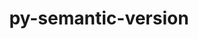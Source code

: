 ---
title: "py-semantic-version"
layout: cache
categories: [package, develop]
meta: {"compilers": ["gcc@11.4.0", "gcc@9.4.0", "none"], "num_specs": 163, "num_specs_by_stack": {"data-vis-sdk": 10, "e4s": 19, "e4s-neoverse-v2": 11, "e4s-neoverse_v1": 4, "e4s-power": 3, "hep": 2, "ml-darwin-aarch64-mps": 28, "ml-linux-aarch64-cpu": 33, "ml-linux-aarch64-cuda": 33, "ml-linux-x86_64-cpu": 30, "ml-linux-x86_64-cuda": 31, "ml-linux-x86_64-rocm": 10, "radiuss": 22, "root": 163}, "oss": ["sequoia", "ubuntu18.04", "ubuntu20.04", "ubuntu22.04", "ubuntu24.04"], "platforms": ["darwin", "linux"], "stacks": ["data-vis-sdk", "e4s", "e4s-neoverse-v2", "e4s-neoverse_v1", "e4s-power", "hep", "ml-darwin-aarch64-mps", "ml-linux-aarch64-cpu", "ml-linux-aarch64-cuda", "ml-linux-x86_64-cpu", "ml-linux-x86_64-cuda", "ml-linux-x86_64-rocm", "radiuss", "root"], "targets": ["aarch64", "neoverse_v1", "neoverse_v2", "ppc64le", "x86_64_v3"], "versions": ["2.10.0"]}
spec_details: [{"compiler": "none", "hash": "2654ian635wcomdhzvgy374rdfwjzdpz", "os": "ubuntu20.04", "platform": "linux", "size": "-", "stacks": ["data-vis-sdk", "root"], "target": "x86_64_v3", "variants": ["build_system=python_pip"], "versions": ["2.10.0"]}, {"compiler": "none", "hash": "27sr5sb3ynyc4mde4ohhlooqdkizicrc", "os": "sequoia", "platform": "darwin", "size": "-", "stacks": ["ml-darwin-aarch64-mps", "root"], "target": "aarch64", "variants": ["build_system=python_pip"], "versions": ["2.10.0"]}, {"compiler": "none", "hash": "2nxicujscbxjigz7blz4rpzytouifggt", "os": "ubuntu18.04", "platform": "linux", "size": "-", "stacks": ["radiuss", "root"], "target": "x86_64_v3", "variants": ["build_system=python_pip"], "versions": ["2.10.0"]}, {"compiler": "none", "hash": "2rp4uok5ik3cmgoryvy6lfugpwrem5kg", "os": "ubuntu24.04", "platform": "linux", "size": "-", "stacks": ["ml-linux-x86_64-cpu", "ml-linux-x86_64-cuda", "root"], "target": "x86_64_v3", "variants": ["build_system=python_pip"], "versions": ["2.10.0"]}, {"compiler": "gcc@9.4.0", "hash": "2s4xmuuhsisb7cbp3ktxxfhplgux7cht", "os": "ubuntu20.04", "platform": "linux", "size": "-", "stacks": ["e4s-power", "root"], "target": "ppc64le", "variants": ["build_system=python_pip"], "versions": ["2.10.0"]}, {"compiler": "none", "hash": "32hnewambrz5ufdskckqzqq4phwnss5v", "os": "ubuntu22.04", "platform": "linux", "size": "-", "stacks": ["e4s", "root"], "target": "x86_64_v3", "variants": ["build_system=python_pip"], "versions": ["2.10.0"]}, {"compiler": "none", "hash": "33tpy3xnfk2ytqw6ifaohlffs7e6gp5o", "os": "ubuntu20.04", "platform": "linux", "size": "-", "stacks": ["data-vis-sdk", "root"], "target": "x86_64_v3", "variants": ["build_system=python_pip"], "versions": ["2.10.0"]}, {"compiler": "none", "hash": "3if766erukehzmq5hps6b6m6rewrdsxu", "os": "ubuntu18.04", "platform": "linux", "size": "-", "stacks": ["radiuss", "root"], "target": "x86_64_v3", "variants": ["build_system=python_pip"], "versions": ["2.10.0"]}, {"compiler": "none", "hash": "3ocvwv7oc7oih4pglqeriep7hyxnerbc", "os": "ubuntu22.04", "platform": "linux", "size": "-", "stacks": ["e4s-neoverse-v2", "root"], "target": "neoverse_v2", "variants": ["build_system=python_pip"], "versions": ["2.10.0"]}, {"compiler": "none", "hash": "3qvrt55uvzsjy5dg7ifd6vebiiarbm5l", "os": "ubuntu24.04", "platform": "linux", "size": "-", "stacks": ["ml-linux-x86_64-cpu", "ml-linux-x86_64-cuda", "root"], "target": "x86_64_v3", "variants": ["build_system=python_pip"], "versions": ["2.10.0"]}, {"compiler": "none", "hash": "3sfspyvkhk2sbznxidrh3ufqyj2nhwkn", "os": "ubuntu22.04", "platform": "linux", "size": "-", "stacks": ["e4s-neoverse-v2", "root"], "target": "neoverse_v2", "variants": ["build_system=python_pip"], "versions": ["2.10.0"]}, {"compiler": "none", "hash": "426p63hwybkbvbdxxf6mxqndwskrrahm", "os": "ubuntu18.04", "platform": "linux", "size": "-", "stacks": ["radiuss", "root"], "target": "x86_64_v3", "variants": ["build_system=python_pip"], "versions": ["2.10.0"]}, {"compiler": "none", "hash": "42af3aokrk34664xdeymqdbnxa76eemm", "os": "ubuntu24.04", "platform": "linux", "size": "-", "stacks": ["ml-linux-x86_64-cpu", "ml-linux-x86_64-cuda", "ml-linux-x86_64-rocm", "root"], "target": "x86_64_v3", "variants": ["build_system=python_pip"], "versions": ["2.10.0"]}, {"compiler": "none", "hash": "4hef2mftp6ro3eddlu7jdhq5cg7sbiy7", "os": "ubuntu18.04", "platform": "linux", "size": "-", "stacks": ["radiuss", "root"], "target": "x86_64_v3", "variants": ["build_system=python_pip"], "versions": ["2.10.0"]}, {"compiler": "none", "hash": "4mhru6fu3gyitgqb6bv2htxljb4jgkuy", "os": "sequoia", "platform": "darwin", "size": "-", "stacks": ["ml-darwin-aarch64-mps", "root"], "target": "aarch64", "variants": ["build_system=python_pip"], "versions": ["2.10.0"]}, {"compiler": "none", "hash": "4rv7t757mrwgyf6kteylgrmwniz5a7lv", "os": "ubuntu22.04", "platform": "linux", "size": "-", "stacks": ["e4s", "root"], "target": "x86_64_v3", "variants": ["build_system=python_pip"], "versions": ["2.10.0"]}, {"compiler": "none", "hash": "4vdk4tlbsypws7n64almegydmj2oqjfq", "os": "ubuntu22.04", "platform": "linux", "size": "-", "stacks": ["e4s-neoverse-v2", "root"], "target": "neoverse_v2", "variants": ["build_system=python_pip"], "versions": ["2.10.0"]}, {"compiler": "none", "hash": "56iz5gncip7l7hq6hjmtrhw537hi7lt4", "os": "ubuntu24.04", "platform": "linux", "size": "-", "stacks": ["ml-linux-aarch64-cpu", "ml-linux-aarch64-cuda", "root"], "target": "aarch64", "variants": ["build_system=python_pip"], "versions": ["2.10.0"]}, {"compiler": "none", "hash": "57dmngphskazkryqjbxjejmwjuoe72nd", "os": "ubuntu24.04", "platform": "linux", "size": "-", "stacks": ["ml-linux-aarch64-cpu", "ml-linux-aarch64-cuda", "root"], "target": "aarch64", "variants": ["build_system=python_pip"], "versions": ["2.10.0"]}, {"compiler": "none", "hash": "5e2f4uaxldsnimw3kkvzpqdpxayclp6k", "os": "ubuntu24.04", "platform": "linux", "size": "-", "stacks": ["ml-linux-x86_64-cpu", "ml-linux-x86_64-cuda", "root"], "target": "x86_64_v3", "variants": ["build_system=python_pip"], "versions": ["2.10.0"]}, {"compiler": "none", "hash": "5fhvcrgsv5pjmygprdpqnltj6ocwzegk", "os": "sequoia", "platform": "darwin", "size": "-", "stacks": ["ml-darwin-aarch64-mps", "root"], "target": "aarch64", "variants": ["build_system=python_pip"], "versions": ["2.10.0"]}, {"compiler": "none", "hash": "5rfwsab3htedee4pq7arjgcfvnwbfgpz", "os": "ubuntu18.04", "platform": "linux", "size": "-", "stacks": ["radiuss", "root"], "target": "x86_64_v3", "variants": ["build_system=python_pip"], "versions": ["2.10.0"]}, {"compiler": "none", "hash": "5shqhx2jxi4kyzqs5pxe4dnj5txmplt5", "os": "ubuntu22.04", "platform": "linux", "size": "-", "stacks": ["e4s-neoverse-v2", "root"], "target": "neoverse_v2", "variants": ["build_system=python_pip"], "versions": ["2.10.0"]}, {"compiler": "gcc@11.4.0", "hash": "5xi2sqgxmjparilxude5qnaq3zv7id43", "os": "ubuntu22.04", "platform": "linux", "size": "-", "stacks": ["e4s-neoverse_v1", "root"], "target": "neoverse_v1", "variants": ["build_system=python_pip"], "versions": ["2.10.0"]}, {"compiler": "none", "hash": "5xjppdb6bvxxi57wuw5zfm7nk2n7jmcb", "os": "ubuntu24.04", "platform": "linux", "size": "-", "stacks": ["ml-linux-x86_64-cpu", "ml-linux-x86_64-cuda", "root"], "target": "x86_64_v3", "variants": ["build_system=python_pip"], "versions": ["2.10.0"]}, {"compiler": "none", "hash": "6hou2cp3z5ymkb32hz3y7llwyvnxmg55", "os": "ubuntu24.04", "platform": "linux", "size": "-", "stacks": ["ml-linux-x86_64-cpu", "ml-linux-x86_64-cuda", "ml-linux-x86_64-rocm", "root"], "target": "x86_64_v3", "variants": ["build_system=python_pip"], "versions": ["2.10.0"]}, {"compiler": "none", "hash": "6pklrrv27hhs6phkhprjrcmj72sw3eev", "os": "ubuntu24.04", "platform": "linux", "size": "-", "stacks": ["ml-linux-aarch64-cpu", "ml-linux-aarch64-cuda", "root"], "target": "aarch64", "variants": ["build_system=python_pip"], "versions": ["2.10.0"]}, {"compiler": "none", "hash": "6wwa6u4hitsq4olmkjpbtq5v2ibefwco", "os": "ubuntu24.04", "platform": "linux", "size": "-", "stacks": ["ml-linux-x86_64-cpu", "ml-linux-x86_64-cuda", "root"], "target": "x86_64_v3", "variants": ["build_system=python_pip"], "versions": ["2.10.0"]}, {"compiler": "none", "hash": "6za2kmdq66ej7abb53ank4kogptq5mew", "os": "ubuntu22.04", "platform": "linux", "size": "-", "stacks": ["e4s", "root"], "target": "x86_64_v3", "variants": ["build_system=python_pip"], "versions": ["2.10.0"]}, {"compiler": "none", "hash": "72h5kgdfk34k3og2hzahhffz6nmgkysx", "os": "ubuntu22.04", "platform": "linux", "size": "-", "stacks": ["e4s", "root"], "target": "x86_64_v3", "variants": ["build_system=python_pip"], "versions": ["2.10.0"]}, {"compiler": "none", "hash": "7vwiwxc53rd55hb2mqlyh2nra5xfjkdw", "os": "ubuntu20.04", "platform": "linux", "size": "-", "stacks": ["data-vis-sdk", "root"], "target": "x86_64_v3", "variants": ["build_system=python_pip"], "versions": ["2.10.0"]}, {"compiler": "none", "hash": "a3tzzyjeh4ujhdy5jwukumcao7z6rdcu", "os": "ubuntu18.04", "platform": "linux", "size": "-", "stacks": ["radiuss", "root"], "target": "x86_64_v3", "variants": ["build_system=python_pip"], "versions": ["2.10.0"]}, {"compiler": "none", "hash": "a7fw77nkigtgwlc67ym3pobp3tk43cc4", "os": "ubuntu22.04", "platform": "linux", "size": "-", "stacks": ["e4s-neoverse-v2", "root"], "target": "neoverse_v2", "variants": ["build_system=python_pip"], "versions": ["2.10.0"]}, {"compiler": "none", "hash": "as2u4bu7dwg23s3xkktttksdrni753z7", "os": "ubuntu24.04", "platform": "linux", "size": "-", "stacks": ["ml-linux-x86_64-cpu", "ml-linux-x86_64-cuda", "root"], "target": "x86_64_v3", "variants": ["build_system=python_pip"], "versions": ["2.10.0"]}, {"compiler": "none", "hash": "ayudi4dlxk2natkglaymhi2httksu4qx", "os": "ubuntu18.04", "platform": "linux", "size": "-", "stacks": ["radiuss", "root"], "target": "x86_64_v3", "variants": ["build_system=python_pip"], "versions": ["2.10.0"]}, {"compiler": "none", "hash": "bcsbt4mt4urra5e6lossay5fncegtw74", "os": "ubuntu22.04", "platform": "linux", "size": "-", "stacks": ["e4s-neoverse-v2", "root"], "target": "neoverse_v2", "variants": ["build_system=python_pip"], "versions": ["2.10.0"]}, {"compiler": "none", "hash": "bjkl7vwksl6bwjtj5ghjrshvqpobkym2", "os": "sequoia", "platform": "darwin", "size": "-", "stacks": ["ml-darwin-aarch64-mps", "root"], "target": "aarch64", "variants": ["build_system=python_pip"], "versions": ["2.10.0"]}, {"compiler": "none", "hash": "bt7u4uzhpfl7j4lkllgw4gd26p6ul7l4", "os": "ubuntu22.04", "platform": "linux", "size": "-", "stacks": ["e4s", "root"], "target": "x86_64_v3", "variants": ["build_system=python_pip"], "versions": ["2.10.0"]}, {"compiler": "none", "hash": "bthuzryuwytta3xn4pruqa3gp2yukvle", "os": "ubuntu18.04", "platform": "linux", "size": "-", "stacks": ["radiuss", "root"], "target": "x86_64_v3", "variants": ["build_system=python_pip"], "versions": ["2.10.0"]}, {"compiler": "none", "hash": "c4fjtwxfudabf3u4m2djmxjvtavyo3qi", "os": "ubuntu22.04", "platform": "linux", "size": "-", "stacks": ["e4s", "root"], "target": "x86_64_v3", "variants": ["build_system=python_pip"], "versions": ["2.10.0"]}, {"compiler": "none", "hash": "cchaajxrbhsw75wma2pj4vt3rncceskr", "os": "sequoia", "platform": "darwin", "size": "-", "stacks": ["ml-darwin-aarch64-mps", "root"], "target": "aarch64", "variants": ["build_system=python_pip"], "versions": ["2.10.0"]}, {"compiler": "none", "hash": "cm43ps4iz6352bq6cbovpiwxqbmxo2vk", "os": "ubuntu24.04", "platform": "linux", "size": "-", "stacks": ["ml-linux-aarch64-cpu", "ml-linux-aarch64-cuda", "root"], "target": "aarch64", "variants": ["build_system=python_pip"], "versions": ["2.10.0"]}, {"compiler": "gcc@11.4.0", "hash": "cxydepc3n4ix7iwegzg43ilsuap6uudw", "os": "ubuntu22.04", "platform": "linux", "size": "-", "stacks": ["e4s-neoverse_v1", "root"], "target": "neoverse_v1", "variants": ["build_system=python_pip"], "versions": ["2.10.0"]}, {"compiler": "none", "hash": "d26f4uc4nmilfvlnigrrpnxfkkenimev", "os": "ubuntu24.04", "platform": "linux", "size": "-", "stacks": ["ml-linux-x86_64-cpu", "ml-linux-x86_64-cuda", "ml-linux-x86_64-rocm", "root"], "target": "x86_64_v3", "variants": ["build_system=python_pip"], "versions": ["2.10.0"]}, {"compiler": "none", "hash": "deehcnke4j77sepzmk7alxcs7notfuk7", "os": "ubuntu24.04", "platform": "linux", "size": "-", "stacks": ["ml-linux-x86_64-cpu", "ml-linux-x86_64-cuda", "root"], "target": "x86_64_v3", "variants": ["build_system=python_pip"], "versions": ["2.10.0"]}, {"compiler": "none", "hash": "dikt2ukkhvsf53b6bdjwydy35c5jveam", "os": "ubuntu22.04", "platform": "linux", "size": "-", "stacks": ["e4s-neoverse-v2", "root"], "target": "neoverse_v2", "variants": ["build_system=python_pip"], "versions": ["2.10.0"]}, {"compiler": "none", "hash": "dviynugfvjo3quvsxuhq77njbstsqsld", "os": "sequoia", "platform": "darwin", "size": "-", "stacks": ["ml-darwin-aarch64-mps", "root"], "target": "aarch64", "variants": ["build_system=python_pip"], "versions": ["2.10.0"]}, {"compiler": "none", "hash": "ebtdp24wvtm3kocgkgj44miunr5yass3", "os": "sequoia", "platform": "darwin", "size": "-", "stacks": ["ml-darwin-aarch64-mps", "root"], "target": "aarch64", "variants": ["build_system=python_pip"], "versions": ["2.10.0"]}, {"compiler": "none", "hash": "egsohtc23xurfreqtxr73pmelaks3jwm", "os": "ubuntu22.04", "platform": "linux", "size": "-", "stacks": ["e4s", "root"], "target": "x86_64_v3", "variants": ["build_system=python_pip"], "versions": ["2.10.0"]}, {"compiler": "none", "hash": "egzfdfxktsaswkfru5s3dsbdrhy3buak", "os": "ubuntu18.04", "platform": "linux", "size": "-", "stacks": ["radiuss", "root"], "target": "x86_64_v3", "variants": ["build_system=python_pip"], "versions": ["2.10.0"]}, {"compiler": "gcc@11.4.0", "hash": "ehktwen2qusss4urrxr4jilq26ls66e7", "os": "ubuntu22.04", "platform": "linux", "size": "-", "stacks": ["e4s-neoverse_v1", "root"], "target": "neoverse_v1", "variants": ["build_system=python_pip"], "versions": ["2.10.0"]}, {"compiler": "none", "hash": "ehyuamtx7zt6t777wxl23byzjailpifs", "os": "ubuntu24.04", "platform": "linux", "size": "-", "stacks": ["ml-linux-x86_64-cpu", "ml-linux-x86_64-cuda", "ml-linux-x86_64-rocm", "root"], "target": "x86_64_v3", "variants": ["build_system=python_pip"], "versions": ["2.10.0"]}, {"compiler": "none", "hash": "ekjtbpfcx4e34r4ntrapiwugdoeask5b", "os": "ubuntu24.04", "platform": "linux", "size": "-", "stacks": ["ml-linux-x86_64-cpu", "ml-linux-x86_64-cuda", "ml-linux-x86_64-rocm", "root"], "target": "x86_64_v3", "variants": ["build_system=python_pip"], "versions": ["2.10.0"]}, {"compiler": "none", "hash": "fg7qawhryazceup2khum5bryvnmq452k", "os": "ubuntu18.04", "platform": "linux", "size": "-", "stacks": ["radiuss", "root"], "target": "x86_64_v3", "variants": ["build_system=python_pip"], "versions": ["2.10.0"]}, {"compiler": "none", "hash": "fgmj7gaqdevwxewfrdw2rxbzqqzmesis", "os": "ubuntu18.04", "platform": "linux", "size": "-", "stacks": ["radiuss", "root"], "target": "x86_64_v3", "variants": ["build_system=python_pip"], "versions": ["2.10.0"]}, {"compiler": "none", "hash": "fhast3fksc4ktbfrghtirvr5bimtnrdy", "os": "ubuntu24.04", "platform": "linux", "size": "-", "stacks": ["ml-linux-aarch64-cpu", "ml-linux-aarch64-cuda", "root"], "target": "aarch64", "variants": ["build_system=python_pip"], "versions": ["2.10.0"]}, {"compiler": "none", "hash": "flysaylx6nz3pkz6s2goahvsujhiqy2s", "os": "sequoia", "platform": "darwin", "size": "-", "stacks": ["ml-darwin-aarch64-mps", "root"], "target": "aarch64", "variants": ["build_system=python_pip"], "versions": ["2.10.0"]}, {"compiler": "none", "hash": "fnifseymuakieidmqx2ah2y3jhqxb6ko", "os": "ubuntu22.04", "platform": "linux", "size": "-", "stacks": ["hep", "root"], "target": "x86_64_v3", "variants": ["build_system=python_pip"], "versions": ["2.10.0"]}, {"compiler": "none", "hash": "ft5rm3lumjkjvdqounryfjxcssi52ssn", "os": "ubuntu22.04", "platform": "linux", "size": "-", "stacks": ["e4s", "root"], "target": "x86_64_v3", "variants": ["build_system=python_pip"], "versions": ["2.10.0"]}, {"compiler": "none", "hash": "fthfoibvaq7s54wzlx675yjilmv6iikq", "os": "sequoia", "platform": "darwin", "size": "-", "stacks": ["ml-darwin-aarch64-mps", "root"], "target": "aarch64", "variants": ["build_system=python_pip"], "versions": ["2.10.0"]}, {"compiler": "none", "hash": "g2tx6yvnht7rzy5y5ldjh4wndg6dlaod", "os": "ubuntu24.04", "platform": "linux", "size": "-", "stacks": ["ml-linux-x86_64-cpu", "ml-linux-x86_64-cuda", "root"], "target": "x86_64_v3", "variants": ["build_system=python_pip"], "versions": ["2.10.0"]}, {"compiler": "none", "hash": "g5r4yix2ajkgiwqtecrg5vjqusudyqrm", "os": "ubuntu24.04", "platform": "linux", "size": "-", "stacks": ["ml-linux-aarch64-cpu", "ml-linux-aarch64-cuda", "root"], "target": "aarch64", "variants": ["build_system=python_pip"], "versions": ["2.10.0"]}, {"compiler": "none", "hash": "g7bz2rb45qhe3mki6lardinow3y25vkb", "os": "ubuntu18.04", "platform": "linux", "size": "-", "stacks": ["radiuss", "root"], "target": "x86_64_v3", "variants": ["build_system=python_pip"], "versions": ["2.10.0"]}, {"compiler": "none", "hash": "gao5tojhfsquppwcquh4fylplynzfxra", "os": "ubuntu22.04", "platform": "linux", "size": "-", "stacks": ["e4s", "root"], "target": "x86_64_v3", "variants": ["build_system=python_pip"], "versions": ["2.10.0"]}, {"compiler": "none", "hash": "gkn736vyocb55u6a2fl3ius3jbkktmqq", "os": "sequoia", "platform": "darwin", "size": "-", "stacks": ["ml-darwin-aarch64-mps", "root"], "target": "aarch64", "variants": ["build_system=python_pip"], "versions": ["2.10.0"]}, {"compiler": "none", "hash": "hahgjv2n4ibzlnpeohwfmoqmpkas5vyc", "os": "ubuntu18.04", "platform": "linux", "size": "-", "stacks": ["radiuss", "root"], "target": "x86_64_v3", "variants": ["build_system=python_pip"], "versions": ["2.10.0"]}, {"compiler": "none", "hash": "heu25hul3xxhx5ux5ltkvrqmih27pgqd", "os": "sequoia", "platform": "darwin", "size": "-", "stacks": ["ml-darwin-aarch64-mps", "root"], "target": "aarch64", "variants": ["build_system=python_pip"], "versions": ["2.10.0"]}, {"compiler": "none", "hash": "hgnuqr6gdup4g6lc6gbivozaq6erfubf", "os": "ubuntu24.04", "platform": "linux", "size": "-", "stacks": ["ml-linux-x86_64-cpu", "ml-linux-x86_64-cuda", "root"], "target": "x86_64_v3", "variants": ["build_system=python_pip"], "versions": ["2.10.0"]}, {"compiler": "none", "hash": "ikypccg7sltwzoxi732wku3mjahajkh3", "os": "ubuntu24.04", "platform": "linux", "size": "-", "stacks": ["ml-linux-x86_64-cpu", "ml-linux-x86_64-cuda", "root"], "target": "x86_64_v3", "variants": ["build_system=python_pip"], "versions": ["2.10.0"]}, {"compiler": "none", "hash": "im7hwu3aq3cemqcpsr2h443lmyfewwhr", "os": "ubuntu24.04", "platform": "linux", "size": "-", "stacks": ["ml-linux-aarch64-cpu", "ml-linux-aarch64-cuda", "root"], "target": "aarch64", "variants": ["build_system=python_pip"], "versions": ["2.10.0"]}, {"compiler": "none", "hash": "imtks7pbx7y4tpw75kfcgdwkaobnm5yo", "os": "sequoia", "platform": "darwin", "size": "-", "stacks": ["ml-darwin-aarch64-mps", "root"], "target": "aarch64", "variants": ["build_system=python_pip"], "versions": ["2.10.0"]}, {"compiler": "none", "hash": "jctdmid4kp75daskwj5wfi5w4o7o3kng", "os": "ubuntu24.04", "platform": "linux", "size": "-", "stacks": ["ml-linux-x86_64-cpu", "ml-linux-x86_64-cuda", "ml-linux-x86_64-rocm", "root"], "target": "x86_64_v3", "variants": ["build_system=python_pip"], "versions": ["2.10.0"]}, {"compiler": "none", "hash": "jl7pe5t3pyuewx6b32rvqfwjxbt4zfw6", "os": "ubuntu20.04", "platform": "linux", "size": "-", "stacks": ["data-vis-sdk", "root"], "target": "x86_64_v3", "variants": ["build_system=python_pip"], "versions": ["2.10.0"]}, {"compiler": "none", "hash": "jlwdczehpljlhrc3bkshzcuuk426ajrs", "os": "ubuntu20.04", "platform": "linux", "size": "-", "stacks": ["data-vis-sdk", "root"], "target": "x86_64_v3", "variants": ["build_system=python_pip"], "versions": ["2.10.0"]}, {"compiler": "none", "hash": "jwunehneiyo42hxwx7hyhlx5evdppsbt", "os": "ubuntu24.04", "platform": "linux", "size": "-", "stacks": ["ml-linux-x86_64-cpu", "ml-linux-x86_64-cuda", "ml-linux-x86_64-rocm", "root"], "target": "x86_64_v3", "variants": ["build_system=python_pip"], "versions": ["2.10.0"]}, {"compiler": "none", "hash": "k32hs5zsoluoo7r2ql2zwhix43my3ug2", "os": "ubuntu24.04", "platform": "linux", "size": "-", "stacks": ["ml-linux-aarch64-cpu", "ml-linux-aarch64-cuda", "root"], "target": "aarch64", "variants": ["build_system=python_pip"], "versions": ["2.10.0"]}, {"compiler": "none", "hash": "k62zsg2tspcqriy3hsihqyfru23n3ctg", "os": "ubuntu24.04", "platform": "linux", "size": "-", "stacks": ["ml-linux-aarch64-cpu", "ml-linux-aarch64-cuda", "root"], "target": "aarch64", "variants": ["build_system=python_pip"], "versions": ["2.10.0"]}, {"compiler": "none", "hash": "kbygbk2fapiickxphav6ihdumovon5ix", "os": "ubuntu18.04", "platform": "linux", "size": "-", "stacks": ["radiuss", "root"], "target": "x86_64_v3", "variants": ["build_system=python_pip"], "versions": ["2.10.0"]}, {"compiler": "none", "hash": "kg3zlkfyahqprgp27uxedfjqg43hi352", "os": "ubuntu24.04", "platform": "linux", "size": "-", "stacks": ["ml-linux-x86_64-cpu", "ml-linux-x86_64-cuda", "ml-linux-x86_64-rocm", "root"], "target": "x86_64_v3", "variants": ["build_system=python_pip"], "versions": ["2.10.0"]}, {"compiler": "gcc@9.4.0", "hash": "khnvzs555dfr27lemrbnhwbm7w3oisbv", "os": "ubuntu20.04", "platform": "linux", "size": "-", "stacks": ["e4s-power", "root"], "target": "ppc64le", "variants": ["build_system=python_pip"], "versions": ["2.10.0"]}, {"compiler": "none", "hash": "kjwh4ypxofodr2bvk2chz5se4fxab57r", "os": "ubuntu24.04", "platform": "linux", "size": "-", "stacks": ["ml-linux-aarch64-cpu", "ml-linux-aarch64-cuda", "root"], "target": "aarch64", "variants": ["build_system=python_pip"], "versions": ["2.10.0"]}, {"compiler": "none", "hash": "kv53ptooqi7bna2qkj46nuford62itqz", "os": "ubuntu24.04", "platform": "linux", "size": "-", "stacks": ["ml-linux-aarch64-cpu", "ml-linux-aarch64-cuda", "root"], "target": "aarch64", "variants": ["build_system=python_pip"], "versions": ["2.10.0"]}, {"compiler": "none", "hash": "kx233xqo6lpyigahengk2ha5zxdmmhp4", "os": "ubuntu22.04", "platform": "linux", "size": "-", "stacks": ["e4s-neoverse-v2", "root"], "target": "neoverse_v2", "variants": ["build_system=python_pip"], "versions": ["2.10.0"]}, {"compiler": "none", "hash": "kxgi4qkf6hayboyfd26xbwqqlzve3cur", "os": "sequoia", "platform": "darwin", "size": "-", "stacks": ["ml-darwin-aarch64-mps", "root"], "target": "aarch64", "variants": ["build_system=python_pip"], "versions": ["2.10.0"]}, {"compiler": "none", "hash": "l4cwfpzo5v2zp3wd6d552aw3b5hyqn6v", "os": "ubuntu24.04", "platform": "linux", "size": "-", "stacks": ["ml-linux-x86_64-cpu", "ml-linux-x86_64-cuda", "root"], "target": "x86_64_v3", "variants": ["build_system=python_pip"], "versions": ["2.10.0"]}, {"compiler": "none", "hash": "l5yxghu2vf46ulb4w72ihmeczmhwpoke", "os": "ubuntu24.04", "platform": "linux", "size": "-", "stacks": ["ml-linux-aarch64-cpu", "ml-linux-aarch64-cuda", "root"], "target": "aarch64", "variants": ["build_system=python_pip"], "versions": ["2.10.0"]}, {"compiler": "none", "hash": "lcnar6nfwaloo3usncohb6bjxy2niehw", "os": "ubuntu24.04", "platform": "linux", "size": "-", "stacks": ["ml-linux-x86_64-cpu", "ml-linux-x86_64-cuda", "root"], "target": "x86_64_v3", "variants": ["build_system=python_pip"], "versions": ["2.10.0"]}, {"compiler": "none", "hash": "lqga732a6c6f25pci4otyhiuc2p3z6wr", "os": "ubuntu24.04", "platform": "linux", "size": "-", "stacks": ["ml-linux-aarch64-cpu", "ml-linux-aarch64-cuda", "root"], "target": "aarch64", "variants": ["build_system=python_pip"], "versions": ["2.10.0"]}, {"compiler": "none", "hash": "lr5mzwxtmxyqexxujspgijrj3jv7jtbz", "os": "ubuntu24.04", "platform": "linux", "size": "-", "stacks": ["ml-linux-x86_64-cpu", "ml-linux-x86_64-cuda", "root"], "target": "x86_64_v3", "variants": ["build_system=python_pip"], "versions": ["2.10.0"]}, {"compiler": "none", "hash": "lu42rpbqip5bw5fbsuwnzo2qvrlqgi7d", "os": "ubuntu24.04", "platform": "linux", "size": "-", "stacks": ["ml-linux-aarch64-cpu", "ml-linux-aarch64-cuda", "root"], "target": "aarch64", "variants": ["build_system=python_pip"], "versions": ["2.10.0"]}, {"compiler": "none", "hash": "lwz4kapr6qye5fhzkaqsy4rto65dnx3z", "os": "ubuntu22.04", "platform": "linux", "size": "-", "stacks": ["e4s", "root"], "target": "x86_64_v3", "variants": ["build_system=python_pip"], "versions": ["2.10.0"]}, {"compiler": "none", "hash": "lxnxlnk3aqiwo6wr5saiz6s6ldusbgat", "os": "ubuntu24.04", "platform": "linux", "size": "-", "stacks": ["ml-linux-x86_64-cpu", "ml-linux-x86_64-cuda", "root"], "target": "x86_64_v3", "variants": ["build_system=python_pip"], "versions": ["2.10.0"]}, {"compiler": "none", "hash": "m3cnvncoynj3ieu46a2qrionneyfze2v", "os": "ubuntu24.04", "platform": "linux", "size": "-", "stacks": ["ml-linux-aarch64-cpu", "ml-linux-aarch64-cuda", "root"], "target": "aarch64", "variants": ["build_system=python_pip"], "versions": ["2.10.0"]}, {"compiler": "none", "hash": "mi5wbqvdsh5ir2yx34h5jehn44xaqxam", "os": "ubuntu24.04", "platform": "linux", "size": "-", "stacks": ["ml-linux-aarch64-cpu", "ml-linux-aarch64-cuda", "root"], "target": "aarch64", "variants": ["build_system=python_pip"], "versions": ["2.10.0"]}, {"compiler": "none", "hash": "mkqca5idxsho32luvv4uycrxlddbzgeg", "os": "sequoia", "platform": "darwin", "size": "-", "stacks": ["ml-darwin-aarch64-mps", "root"], "target": "aarch64", "variants": ["build_system=python_pip"], "versions": ["2.10.0"]}, {"compiler": "none", "hash": "mnnlhrlwijdf5bub4rt6bnor4yr2d7dw", "os": "sequoia", "platform": "darwin", "size": "-", "stacks": ["ml-darwin-aarch64-mps", "root"], "target": "aarch64", "variants": ["build_system=python_pip"], "versions": ["2.10.0"]}, {"compiler": "none", "hash": "mqfmhxatrgvqazpkgussrm4y46lxurgm", "os": "ubuntu24.04", "platform": "linux", "size": "-", "stacks": ["ml-linux-aarch64-cpu", "ml-linux-aarch64-cuda", "root"], "target": "aarch64", "variants": ["build_system=python_pip"], "versions": ["2.10.0"]}, {"compiler": "none", "hash": "mx4v7tmgph3q35ur2aonacurtgqmbi3n", "os": "ubuntu24.04", "platform": "linux", "size": "-", "stacks": ["ml-linux-x86_64-cpu", "ml-linux-x86_64-cuda", "root"], "target": "x86_64_v3", "variants": ["build_system=python_pip"], "versions": ["2.10.0"]}, {"compiler": "gcc@9.4.0", "hash": "myhf7q6z2o2lsaqy3qxyovxqewkkyoyf", "os": "ubuntu20.04", "platform": "linux", "size": "-", "stacks": ["e4s-power", "root"], "target": "ppc64le", "variants": ["build_system=python_pip"], "versions": ["2.10.0"]}, {"compiler": "none", "hash": "ncng5gek7nax3f2ay7fccyfndte5xo22", "os": "ubuntu18.04", "platform": "linux", "size": "-", "stacks": ["radiuss", "root"], "target": "x86_64_v3", "variants": ["build_system=python_pip"], "versions": ["2.10.0"]}, {"compiler": "none", "hash": "neydf25zdv2q7um42d2yzqlrmt3n5wrr", "os": "ubuntu22.04", "platform": "linux", "size": "-", "stacks": ["e4s", "root"], "target": "x86_64_v3", "variants": ["build_system=python_pip"], "versions": ["2.10.0"]}, {"compiler": "none", "hash": "nfjnlo2co55agxptpwef6cdtxebqtjw4", "os": "ubuntu20.04", "platform": "linux", "size": "-", "stacks": ["data-vis-sdk", "root"], "target": "x86_64_v3", "variants": ["build_system=python_pip"], "versions": ["2.10.0"]}, {"compiler": "none", "hash": "nkv2jjk6tldwdboj7fqgf257s2mw6ati", "os": "ubuntu24.04", "platform": "linux", "size": "-", "stacks": ["ml-linux-aarch64-cpu", "ml-linux-aarch64-cuda", "root"], "target": "aarch64", "variants": ["build_system=python_pip"], "versions": ["2.10.0"]}, {"compiler": "none", "hash": "nopxxhgjhtrxgw4ycmbu3rb46z5xboi7", "os": "ubuntu22.04", "platform": "linux", "size": "-", "stacks": ["e4s-neoverse-v2", "root"], "target": "neoverse_v2", "variants": ["build_system=python_pip"], "versions": ["2.10.0"]}, {"compiler": "none", "hash": "nqaoedypkm3jt4gtn5qpaeleiirm2z3g", "os": "ubuntu24.04", "platform": "linux", "size": "-", "stacks": ["ml-linux-x86_64-cpu", "ml-linux-x86_64-cuda", "root"], "target": "x86_64_v3", "variants": ["build_system=python_pip"], "versions": ["2.10.0"]}, {"compiler": "none", "hash": "o34ev7hyodcsfteny3ertdr5sjqm3frs", "os": "sequoia", "platform": "darwin", "size": "-", "stacks": ["ml-darwin-aarch64-mps", "root"], "target": "aarch64", "variants": ["build_system=python_pip"], "versions": ["2.10.0"]}, {"compiler": "none", "hash": "o4neyu63srl3v2zusoxj3cs4vop67oq6", "os": "sequoia", "platform": "darwin", "size": "-", "stacks": ["ml-darwin-aarch64-mps", "root"], "target": "aarch64", "variants": ["build_system=python_pip"], "versions": ["2.10.0"]}, {"compiler": "none", "hash": "o76ox7mquvlrxe7nm3m2z5rwsjgexoxa", "os": "ubuntu24.04", "platform": "linux", "size": "-", "stacks": ["ml-linux-x86_64-cpu", "ml-linux-x86_64-cuda", "root"], "target": "x86_64_v3", "variants": ["build_system=python_pip"], "versions": ["2.10.0"]}, {"compiler": "none", "hash": "ocbq4boomhqrcxkh4smrf2awjxjum2yv", "os": "sequoia", "platform": "darwin", "size": "-", "stacks": ["ml-darwin-aarch64-mps", "root"], "target": "aarch64", "variants": ["build_system=python_pip"], "versions": ["2.10.0"]}, {"compiler": "none", "hash": "odssu72l2e6auqbntbmzsqbyoy3zfoce", "os": "sequoia", "platform": "darwin", "size": "-", "stacks": ["ml-darwin-aarch64-mps", "root"], "target": "aarch64", "variants": ["build_system=python_pip"], "versions": ["2.10.0"]}, {"compiler": "none", "hash": "oimwrlyounqbdacusx4to4yhjityj6at", "os": "sequoia", "platform": "darwin", "size": "-", "stacks": ["ml-darwin-aarch64-mps", "root"], "target": "aarch64", "variants": ["build_system=python_pip"], "versions": ["2.10.0"]}, {"compiler": "none", "hash": "omcrqdczchtyvxr3emajg3raxsm46nq6", "os": "ubuntu18.04", "platform": "linux", "size": "-", "stacks": ["radiuss", "root"], "target": "x86_64_v3", "variants": ["build_system=python_pip"], "versions": ["2.10.0"]}, {"compiler": "none", "hash": "oo4nwf6evf772aagtk4ktmwkm5a7vtxa", "os": "ubuntu22.04", "platform": "linux", "size": "-", "stacks": ["e4s", "root"], "target": "x86_64_v3", "variants": ["build_system=python_pip"], "versions": ["2.10.0"]}, {"compiler": "none", "hash": "ovlxzbstpzykafvzjo5wvajg3otmm4hl", "os": "ubuntu22.04", "platform": "linux", "size": "-", "stacks": ["e4s-neoverse-v2", "root"], "target": "neoverse_v2", "variants": ["build_system=python_pip"], "versions": ["2.10.0"]}, {"compiler": "none", "hash": "oxfjqf4xa5ydtcxop3aogp4o4y76je6e", "os": "ubuntu18.04", "platform": "linux", "size": "-", "stacks": ["radiuss", "root"], "target": "x86_64_v3", "variants": ["build_system=python_pip"], "versions": ["2.10.0"]}, {"compiler": "none", "hash": "p3t4hx7gy7q3dnkxfgre2aukpoul2u55", "os": "sequoia", "platform": "darwin", "size": "-", "stacks": ["ml-darwin-aarch64-mps", "root"], "target": "aarch64", "variants": ["build_system=python_pip"], "versions": ["2.10.0"]}, {"compiler": "none", "hash": "ph54fjyw5odxpumu2vo65yidhug6zsjs", "os": "ubuntu24.04", "platform": "linux", "size": "-", "stacks": ["ml-linux-x86_64-cpu", "ml-linux-x86_64-cuda", "ml-linux-x86_64-rocm", "root"], "target": "x86_64_v3", "variants": ["build_system=python_pip"], "versions": ["2.10.0"]}, {"compiler": "none", "hash": "pqwod6vmxc5dxvtlrnzzz76dh246vne2", "os": "ubuntu24.04", "platform": "linux", "size": "-", "stacks": ["ml-linux-x86_64-cuda", "root"], "target": "x86_64_v3", "variants": ["build_system=python_pip"], "versions": ["2.10.0"]}, {"compiler": "none", "hash": "pwxe7dtu6syv6qdukyv72gufvov2hwdf", "os": "sequoia", "platform": "darwin", "size": "-", "stacks": ["ml-darwin-aarch64-mps", "root"], "target": "aarch64", "variants": ["build_system=python_pip"], "versions": ["2.10.0"]}, {"compiler": "none", "hash": "pzuhhqma7d36frpfses2aj34ott44klr", "os": "ubuntu22.04", "platform": "linux", "size": "-", "stacks": ["e4s-neoverse-v2", "root"], "target": "neoverse_v2", "variants": ["build_system=python_pip"], "versions": ["2.10.0"]}, {"compiler": "none", "hash": "q3ctmadwalfuoc2rltobk4vrbgyimz5j", "os": "ubuntu24.04", "platform": "linux", "size": "-", "stacks": ["ml-linux-aarch64-cpu", "ml-linux-aarch64-cuda", "root"], "target": "aarch64", "variants": ["build_system=python_pip"], "versions": ["2.10.0"]}, {"compiler": "none", "hash": "q6nmgmveln62piuxvzgxty3k5wtqu5ou", "os": "ubuntu20.04", "platform": "linux", "size": "-", "stacks": ["data-vis-sdk", "root"], "target": "x86_64_v3", "variants": ["build_system=python_pip"], "versions": ["2.10.0"]}, {"compiler": "none", "hash": "qji7flnqreuk3vlxeroycwrpdngwrbw5", "os": "ubuntu24.04", "platform": "linux", "size": "-", "stacks": ["ml-linux-aarch64-cpu", "ml-linux-aarch64-cuda", "root"], "target": "aarch64", "variants": ["build_system=python_pip"], "versions": ["2.10.0"]}, {"compiler": "none", "hash": "qwzg73xgqkg2htgvk7ykyn57u6hon5pi", "os": "ubuntu18.04", "platform": "linux", "size": "-", "stacks": ["radiuss", "root"], "target": "x86_64_v3", "variants": ["build_system=python_pip"], "versions": ["2.10.0"]}, {"compiler": "none", "hash": "qyambeb7dotuvhsrbbwklbpl4lseoptl", "os": "ubuntu20.04", "platform": "linux", "size": "-", "stacks": ["data-vis-sdk", "root"], "target": "x86_64_v3", "variants": ["build_system=python_pip"], "versions": ["2.10.0"]}, {"compiler": "none", "hash": "r3e6zqsd4rabz4kkbs4tik4obugsnvxa", "os": "sequoia", "platform": "darwin", "size": "-", "stacks": ["ml-darwin-aarch64-mps", "root"], "target": "aarch64", "variants": ["build_system=python_pip"], "versions": ["2.10.0"]}, {"compiler": "none", "hash": "rctibsgzknlk2uhjvi55cfubhqsonylo", "os": "sequoia", "platform": "darwin", "size": "-", "stacks": ["ml-darwin-aarch64-mps", "root"], "target": "aarch64", "variants": ["build_system=python_pip"], "versions": ["2.10.0"]}, {"compiler": "none", "hash": "rn6g3vm2b4d2il4x6uh6qw7na65jc66x", "os": "ubuntu20.04", "platform": "linux", "size": "-", "stacks": ["data-vis-sdk", "root"], "target": "x86_64_v3", "variants": ["build_system=python_pip"], "versions": ["2.10.0"]}, {"compiler": "none", "hash": "rq7iprve52j2vu4rsbxrtj5yd3snj62h", "os": "ubuntu24.04", "platform": "linux", "size": "-", "stacks": ["ml-linux-aarch64-cpu", "ml-linux-aarch64-cuda", "root"], "target": "aarch64", "variants": ["build_system=python_pip"], "versions": ["2.10.0"]}, {"compiler": "none", "hash": "rwstiqbbcilm3tjorpzjy3p3fk5wszy7", "os": "ubuntu24.04", "platform": "linux", "size": "-", "stacks": ["ml-linux-aarch64-cpu", "ml-linux-aarch64-cuda", "root"], "target": "aarch64", "variants": ["build_system=python_pip"], "versions": ["2.10.0"]}, {"compiler": "none", "hash": "su2ijudiga4tl62lhf73gcaottp3hocx", "os": "ubuntu22.04", "platform": "linux", "size": "-", "stacks": ["e4s", "root"], "target": "x86_64_v3", "variants": ["build_system=python_pip"], "versions": ["2.10.0"]}, {"compiler": "none", "hash": "sxym5uarw46cihaciomklnnc6klftebb", "os": "ubuntu24.04", "platform": "linux", "size": "-", "stacks": ["ml-linux-aarch64-cpu", "ml-linux-aarch64-cuda", "root"], "target": "aarch64", "variants": ["build_system=python_pip"], "versions": ["2.10.0"]}, {"compiler": "none", "hash": "thqjgaawn3cabegxbljittagnfhrd3hi", "os": "ubuntu22.04", "platform": "linux", "size": "-", "stacks": ["e4s", "root"], "target": "x86_64_v3", "variants": ["build_system=python_pip"], "versions": ["2.10.0"]}, {"compiler": "none", "hash": "tptpmm5yx2j7n6pa37slajhxslzphj4o", "os": "ubuntu24.04", "platform": "linux", "size": "-", "stacks": ["ml-linux-aarch64-cpu", "ml-linux-aarch64-cuda", "root"], "target": "aarch64", "variants": ["build_system=python_pip"], "versions": ["2.10.0"]}, {"compiler": "none", "hash": "tq3iptitp53xjk4iob24uoevb46razl7", "os": "sequoia", "platform": "darwin", "size": "-", "stacks": ["ml-darwin-aarch64-mps", "root"], "target": "aarch64", "variants": ["build_system=python_pip"], "versions": ["2.10.0"]}, {"compiler": "none", "hash": "tu6s64cxsbueo3va5dvz5vip3fysym5j", "os": "sequoia", "platform": "darwin", "size": "-", "stacks": ["ml-darwin-aarch64-mps", "root"], "target": "aarch64", "variants": ["build_system=python_pip"], "versions": ["2.10.0"]}, {"compiler": "none", "hash": "tueilas5uupa6zordjrcqxicqqguow6g", "os": "ubuntu24.04", "platform": "linux", "size": "-", "stacks": ["ml-linux-aarch64-cpu", "ml-linux-aarch64-cuda", "root"], "target": "aarch64", "variants": ["build_system=python_pip"], "versions": ["2.10.0"]}, {"compiler": "none", "hash": "u54nymc4yvuoys6xmffn57ow3ol256cb", "os": "ubuntu22.04", "platform": "linux", "size": "-", "stacks": ["e4s", "root"], "target": "x86_64_v3", "variants": ["build_system=python_pip"], "versions": ["2.10.0"]}, {"compiler": "none", "hash": "uqwnwm57lm5of6kzwftfeldhq36obban", "os": "sequoia", "platform": "darwin", "size": "-", "stacks": ["ml-darwin-aarch64-mps", "root"], "target": "aarch64", "variants": ["build_system=python_pip"], "versions": ["2.10.0"]}, {"compiler": "none", "hash": "usoxbeebsklmn3ffblnumjlwxscll7ts", "os": "ubuntu24.04", "platform": "linux", "size": "-", "stacks": ["ml-linux-x86_64-cpu", "ml-linux-x86_64-cuda", "ml-linux-x86_64-rocm", "root"], "target": "x86_64_v3", "variants": ["build_system=python_pip"], "versions": ["2.10.0"]}, {"compiler": "none", "hash": "utvwbsczfv7gwdn2cffb3i5cvhjga5fn", "os": "ubuntu24.04", "platform": "linux", "size": "-", "stacks": ["ml-linux-aarch64-cpu", "ml-linux-aarch64-cuda", "root"], "target": "aarch64", "variants": ["build_system=python_pip"], "versions": ["2.10.0"]}, {"compiler": "none", "hash": "uv7m64tvlb4mehbug4nsreprwlfhxuwq", "os": "ubuntu22.04", "platform": "linux", "size": "-", "stacks": ["e4s", "root"], "target": "x86_64_v3", "variants": ["build_system=python_pip"], "versions": ["2.10.0"]}, {"compiler": "none", "hash": "uyupixy62qfybszwwqrweh2mdeldzhsm", "os": "ubuntu22.04", "platform": "linux", "size": "-", "stacks": ["hep", "root"], "target": "x86_64_v3", "variants": ["build_system=python_pip"], "versions": ["2.10.0"]}, {"compiler": "none", "hash": "v6k6yp54w6ejyz4ni6di3go66gkypnvh", "os": "ubuntu22.04", "platform": "linux", "size": "-", "stacks": ["e4s", "root"], "target": "x86_64_v3", "variants": ["build_system=python_pip"], "versions": ["2.10.0"]}, {"compiler": "none", "hash": "vbp2gfazkwf3lrpdebyyc7632cjq45i2", "os": "ubuntu24.04", "platform": "linux", "size": "-", "stacks": ["ml-linux-aarch64-cpu", "ml-linux-aarch64-cuda", "root"], "target": "aarch64", "variants": ["build_system=python_pip"], "versions": ["2.10.0"]}, {"compiler": "none", "hash": "vqrhi46fxzsbld2augkg43nbveq72wq3", "os": "ubuntu18.04", "platform": "linux", "size": "-", "stacks": ["radiuss", "root"], "target": "x86_64_v3", "variants": ["build_system=python_pip"], "versions": ["2.10.0"]}, {"compiler": "none", "hash": "vrmwpfuppvwcrmrcci2nbwlgaxaazvsq", "os": "ubuntu24.04", "platform": "linux", "size": "-", "stacks": ["ml-linux-x86_64-cpu", "ml-linux-x86_64-cuda", "root"], "target": "x86_64_v3", "variants": ["build_system=python_pip"], "versions": ["2.10.0"]}, {"compiler": "none", "hash": "vxupxlrkw5q5wlnlofwkbqbhs5poamj7", "os": "ubuntu24.04", "platform": "linux", "size": "-", "stacks": ["ml-linux-aarch64-cpu", "ml-linux-aarch64-cuda", "root"], "target": "aarch64", "variants": ["build_system=python_pip"], "versions": ["2.10.0"]}, {"compiler": "none", "hash": "w6zt5crqmtzfu2lnpwtxqlff3trb2e5j", "os": "ubuntu22.04", "platform": "linux", "size": "-", "stacks": ["e4s", "root"], "target": "x86_64_v3", "variants": ["build_system=python_pip"], "versions": ["2.10.0"]}, {"compiler": "gcc@11.4.0", "hash": "wghtkgzqmoer2dbo2yrzmb35fxong3le", "os": "ubuntu22.04", "platform": "linux", "size": "-", "stacks": ["e4s-neoverse_v1", "root"], "target": "neoverse_v1", "variants": ["build_system=python_pip"], "versions": ["2.10.0"]}, {"compiler": "none", "hash": "wnrvij47q76yqdeka7ef52iom56yhdsm", "os": "sequoia", "platform": "darwin", "size": "-", "stacks": ["ml-darwin-aarch64-mps", "root"], "target": "aarch64", "variants": ["build_system=python_pip"], "versions": ["2.10.0"]}, {"compiler": "none", "hash": "wprcsa4mq6o26pkojwea3qjitatllgye", "os": "ubuntu24.04", "platform": "linux", "size": "-", "stacks": ["ml-linux-x86_64-cpu", "ml-linux-x86_64-cuda", "root"], "target": "x86_64_v3", "variants": ["build_system=python_pip"], "versions": ["2.10.0"]}, {"compiler": "none", "hash": "wzs5fvrgvlwmdrqemxocby2fshrm77bu", "os": "ubuntu24.04", "platform": "linux", "size": "-", "stacks": ["ml-linux-aarch64-cpu", "ml-linux-aarch64-cuda", "root"], "target": "aarch64", "variants": ["build_system=python_pip"], "versions": ["2.10.0"]}, {"compiler": "none", "hash": "x7tztjasrx3rpmhpaahkuf6klrq7ad6z", "os": "ubuntu24.04", "platform": "linux", "size": "-", "stacks": ["ml-linux-x86_64-cpu", "ml-linux-x86_64-cuda", "root"], "target": "x86_64_v3", "variants": ["build_system=python_pip"], "versions": ["2.10.0"]}, {"compiler": "none", "hash": "xu6chbja6qlooepaxyyvzaahukz57e5h", "os": "ubuntu24.04", "platform": "linux", "size": "-", "stacks": ["ml-linux-aarch64-cpu", "ml-linux-aarch64-cuda", "root"], "target": "aarch64", "variants": ["build_system=python_pip"], "versions": ["2.10.0"]}, {"compiler": "none", "hash": "xumysc24z7scbh2wwazg4esw5yxj4cdh", "os": "ubuntu20.04", "platform": "linux", "size": "-", "stacks": ["data-vis-sdk", "root"], "target": "x86_64_v3", "variants": ["build_system=python_pip"], "versions": ["2.10.0"]}, {"compiler": "none", "hash": "xyofanrl4xrapkgyzg63puyekjhmbyb2", "os": "ubuntu18.04", "platform": "linux", "size": "-", "stacks": ["radiuss", "root"], "target": "x86_64_v3", "variants": ["build_system=python_pip"], "versions": ["2.10.0"]}, {"compiler": "none", "hash": "ymarkkes6ufnf6f5k4roxmzs6taxbxdz", "os": "ubuntu22.04", "platform": "linux", "size": "-", "stacks": ["e4s", "root"], "target": "x86_64_v3", "variants": ["build_system=python_pip"], "versions": ["2.10.0"]}, {"compiler": "none", "hash": "yrwdnscdu4uivmckycmrvmjerjfjwety", "os": "ubuntu24.04", "platform": "linux", "size": "-", "stacks": ["ml-linux-aarch64-cpu", "ml-linux-aarch64-cuda", "root"], "target": "aarch64", "variants": ["build_system=python_pip"], "versions": ["2.10.0"]}, {"compiler": "none", "hash": "yvwvwhb7qbs5ncrgo6yxj22xxpdogetp", "os": "ubuntu24.04", "platform": "linux", "size": "-", "stacks": ["ml-linux-aarch64-cpu", "ml-linux-aarch64-cuda", "root"], "target": "aarch64", "variants": ["build_system=python_pip"], "versions": ["2.10.0"]}, {"compiler": "none", "hash": "yzdlzgvgd3yfpuq4xpraih555jztcraq", "os": "ubuntu24.04", "platform": "linux", "size": "-", "stacks": ["ml-linux-aarch64-cpu", "ml-linux-aarch64-cuda", "root"], "target": "aarch64", "variants": ["build_system=python_pip"], "versions": ["2.10.0"]}, {"compiler": "none", "hash": "z56l27u63bpkpwbybess72oprmu7a2sb", "os": "ubuntu18.04", "platform": "linux", "size": "-", "stacks": ["radiuss", "root"], "target": "x86_64_v3", "variants": ["build_system=python_pip"], "versions": ["2.10.0"]}, {"compiler": "none", "hash": "zrtvruwv5y3iidpjp2kz56vsofxlgd34", "os": "ubuntu18.04", "platform": "linux", "size": "-", "stacks": ["radiuss", "root"], "target": "x86_64_v3", "variants": ["build_system=python_pip"], "versions": ["2.10.0"]}]
---